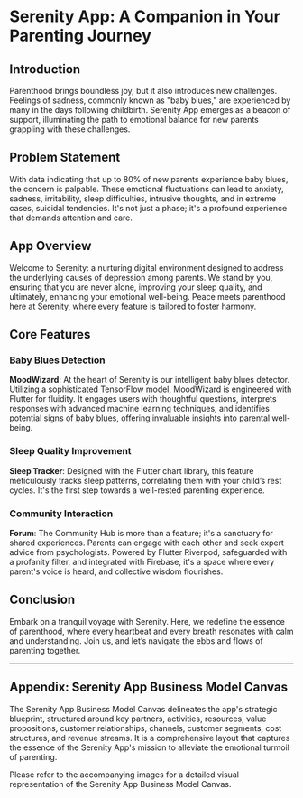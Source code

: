 # Serenity App: A Companion in Your Parenting Journey

## Introduction

Parenthood brings boundless joy, but it also introduces new challenges. Feelings of sadness, commonly known as "baby blues," are experienced by many in the days following childbirth. Serenity App emerges as a beacon of support, illuminating the path to emotional balance for new parents grappling with these challenges.

## Problem Statement

With data indicating that up to 80% of new parents experience baby blues, the concern is palpable. These emotional fluctuations can lead to anxiety, sadness, irritability, sleep difficulties, intrusive thoughts, and in extreme cases, suicidal tendencies. It's not just a phase; it's a profound experience that demands attention and care.

## App Overview

Welcome to Serenity: a nurturing digital environment designed to address the underlying causes of depression among parents. We stand by you, ensuring that you are never alone, improving your sleep quality, and ultimately, enhancing your emotional well-being. Peace meets parenthood here at Serenity, where every feature is tailored to foster harmony.

## Core Features

### Baby Blues Detection

**MoodWizard**: At the heart of Serenity is our intelligent baby blues detector. Utilizing a sophisticated TensorFlow model, MoodWizard is engineered with Flutter for fluidity. It engages users with thoughtful questions, interprets responses with advanced machine learning techniques, and identifies potential signs of baby blues, offering invaluable insights into parental well-being.

### Sleep Quality Improvement

**Sleep Tracker**: Designed with the Flutter chart library, this feature meticulously tracks sleep patterns, correlating them with your child’s rest cycles. It's the first step towards a well-rested parenting experience.

### Community Interaction

**Forum**: The Community Hub is more than a feature; it's a sanctuary for shared experiences. Parents can engage with each other and seek expert advice from psychologists. Powered by Flutter Riverpod, safeguarded with a profanity filter, and integrated with Firebase, it's a space where every parent's voice is heard, and collective wisdom flourishes.

## Conclusion

Embark on a tranquil voyage with Serenity. Here, we redefine the essence of parenthood, where every heartbeat and every breath resonates with calm and understanding. Join us, and let’s navigate the ebbs and flows of parenting together.

---

## Appendix: Serenity App Business Model Canvas

The Serenity App Business Model Canvas delineates the app's strategic blueprint, structured around key partners, activities, resources, value propositions, customer relationships, channels, customer segments, cost structures, and revenue streams. It is a comprehensive layout that captures the essence of the Serenity App's mission to alleviate the emotional turmoil of parenting.

Please refer to the accompanying images for a detailed visual representation of the Serenity App Business Model Canvas.
